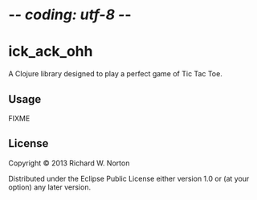 # -*- coding: utf-8 -*-
# ick_ack_ohh

A Clojure library designed to play a perfect game of Tic Tac Toe.

## Usage

FIXME

## License

Copyright © 2013 Richard W. Norton

Distributed under the Eclipse Public License either version 1.0 or (at
your option) any later version.
